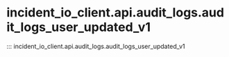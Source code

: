 # incident_io_client.api.audit_logs.audit_logs_user_updated_v1

::: incident_io_client.api.audit_logs.audit_logs_user_updated_v1